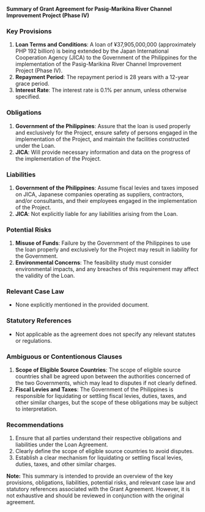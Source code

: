 **Summary of Grant Agreement for Pasig-Marikina River Channel Improvement Project (Phase IV)**

### Key Provisions

1. **Loan Terms and Conditions**: A loan of ¥37,905,000,000 (approximately PHP 192 billion) is being extended by the Japan International Cooperation Agency (JICA) to the Government of the Philippines for the implementation of the Pasig-Marikina River Channel Improvement Project (Phase IV).
2. **Repayment Period**: The repayment period is 28 years with a 12-year grace period.
3. **Interest Rate**: The interest rate is 0.1% per annum, unless otherwise specified.

### Obligations

1. **Government of the Philippines**: Assure that the loan is used properly and exclusively for the Project, ensure safety of persons engaged in the implementation of the Project, and maintain the facilities constructed under the Loan.
2. **JICA**: Will provide necessary information and data on the progress of the implementation of the Project.

### Liabilities

1. **Government of the Philippines**: Assume fiscal levies and taxes imposed on JICA, Japanese companies operating as suppliers, contractors, and/or consultants, and their employees engaged in the implementation of the Project.
2. **JICA**: Not explicitly liable for any liabilities arising from the Loan.

### Potential Risks

1. **Misuse of Funds**: Failure by the Government of the Philippines to use the loan properly and exclusively for the Project may result in liability for the Government.
2. **Environmental Concerns**: The feasibility study must consider environmental impacts, and any breaches of this requirement may affect the validity of the Loan.

### Relevant Case Law

* None explicitly mentioned in the provided document.

### Statutory References

* Not applicable as the agreement does not specify any relevant statutes or regulations.

### Ambiguous or Contentionous Clauses

1. **Scope of Eligible Source Countries**: The scope of eligible source countries shall be agreed upon between the authorities concerned of the two Governments, which may lead to disputes if not clearly defined.
2. **Fiscal Levies and Taxes**: The Government of the Philippines is responsible for liquidating or settling fiscal levies, duties, taxes, and other similar charges, but the scope of these obligations may be subject to interpretation.

### Recommendations

1. Ensure that all parties understand their respective obligations and liabilities under the Loan Agreement.
2. Clearly define the scope of eligible source countries to avoid disputes.
3. Establish a clear mechanism for liquidating or settling fiscal levies, duties, taxes, and other similar charges.

**Note:** This summary is intended to provide an overview of the key provisions, obligations, liabilities, potential risks, and relevant case law and statutory references associated with the Grant Agreement. However, it is not exhaustive and should be reviewed in conjunction with the original agreement.